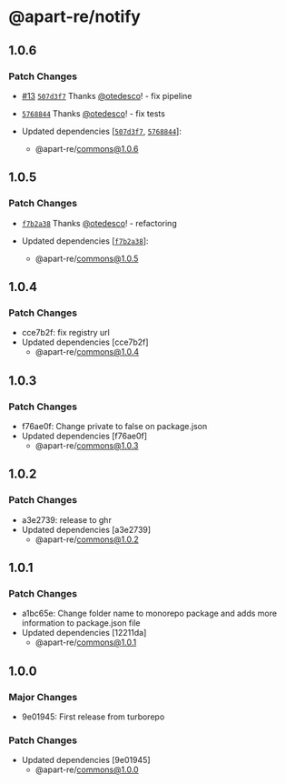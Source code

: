 # @apart-re/notify

## 1.0.6

### Patch Changes

- [#13](https://github.com/apart-re/monorepo/pull/13) [`507d3f7`](https://github.com/apart-re/monorepo/commit/507d3f7be58a8fea1aba593cb898102fb2a8d62b) Thanks [@otedesco](https://github.com/otedesco)! - fix pipeline

- [`5768844`](https://github.com/apart-re/monorepo/commit/57688446a38b762785f2588255a2fe97391e9b8e) Thanks [@otedesco](https://github.com/otedesco)! - fix tests

- Updated dependencies [[`507d3f7`](https://github.com/apart-re/monorepo/commit/507d3f7be58a8fea1aba593cb898102fb2a8d62b), [`5768844`](https://github.com/apart-re/monorepo/commit/57688446a38b762785f2588255a2fe97391e9b8e)]:
  - @apart-re/commons@1.0.6

## 1.0.5

### Patch Changes

- [`f7b2a38`](https://github.com/apart-re/monorepo/commit/f7b2a3888cdc0f445acceb9e85cc57ca6535a28e) Thanks [@otedesco](https://github.com/otedesco)! - refactoring

- Updated dependencies [[`f7b2a38`](https://github.com/apart-re/monorepo/commit/f7b2a3888cdc0f445acceb9e85cc57ca6535a28e)]:
  - @apart-re/commons@1.0.5

## 1.0.4

### Patch Changes

- cce7b2f: fix registry url
- Updated dependencies [cce7b2f]
  - @apart-re/commons@1.0.4

## 1.0.3

### Patch Changes

- f76ae0f: Change private to false on package.json
- Updated dependencies [f76ae0f]
  - @apart-re/commons@1.0.3

## 1.0.2

### Patch Changes

- a3e2739: release to ghr
- Updated dependencies [a3e2739]
  - @apart-re/commons@1.0.2

## 1.0.1

### Patch Changes

- a1bc65e: Change folder name to monorepo package and adds more information to package.json file
- Updated dependencies [12211da]
  - @apart-re/commons@1.0.1

## 1.0.0

### Major Changes

- 9e01945: First release from turborepo

### Patch Changes

- Updated dependencies [9e01945]
  - @apart-re/commons@1.0.0
